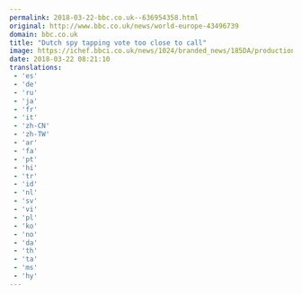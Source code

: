 ```yaml
---
permalink: 2018-03-22-bbc.co.uk--636954358.html
original: http://www.bbc.co.uk/news/world-europe-43496739
domain: bbc.co.uk
title: "Dutch spy tapping vote too close to call"
image: https://ichef.bbci.co.uk/news/1024/branded_news/185DA/production/_100520899_045672370.jpg
date: 2018-03-22 08:21:10
translations: 
 - 'es'
 - 'de'
 - 'ru'
 - 'ja'
 - 'fr'
 - 'it'
 - 'zh-CN'
 - 'zh-TW'
 - 'ar'
 - 'fa'
 - 'pt'
 - 'hi'
 - 'tr'
 - 'id'
 - 'nl'
 - 'sv'
 - 'vi'
 - 'pl'
 - 'ko'
 - 'no'
 - 'da'
 - 'th'
 - 'ta'
 - 'ms'
 - 'hy'
---
```


